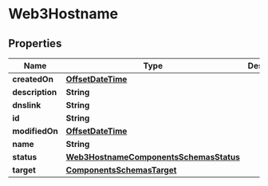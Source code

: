 # Web3Hostname

## Properties
Name | Type | Description | Notes
------------ | ------------- | ------------- | -------------
**createdOn** | [**OffsetDateTime**](OffsetDateTime.md) |  |  [optional]
**description** | **String** |  |  [optional]
**dnslink** | **String** |  |  [optional]
**id** | **String** |  |  [optional]
**modifiedOn** | [**OffsetDateTime**](OffsetDateTime.md) |  |  [optional]
**name** | **String** |  |  [optional]
**status** | [**Web3HostnameComponentsSchemasStatus**](Web3HostnameComponentsSchemasStatus.md) |  |  [optional]
**target** | [**ComponentsSchemasTarget**](ComponentsSchemasTarget.md) |  |  [optional]
